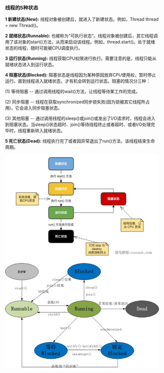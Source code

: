 ### 线程的5种状态
**1 新建状态(New):** 线程对象被创建后，就进入了新建状态。例如，Thread thread = new Thread()。

**2 就绪状态(Runnable):** 也被称为“可执行状态”。线程对象被创建后，其它线程调用了该对象的start()方法，从而来启动该线程。例如，thread.start()。处于就绪状态的线程，随时可能被CPU调度执行。

**3 运行状态(Running):** 线程获取CPU权限进行执行。需要注意的是，线程只能从就绪状态进入到运行状态。

**4 阻塞状态(Blocked):** 阻塞状态是线程因为某种原因放弃CPU使用权，暂时停止运行。直到线程进入就绪状态，才有机会转到运行状态。阻塞的情况分三种：

 (1) 等待阻塞 -- 通过调用线程的wait()方法，让线程等待某工作的完成。
 
 (2) 同步阻塞 -- 线程在获取synchronized同步锁失败(因为锁被其它线程所占用)，它会进入同步阻塞状态。
 
 (3) 其他阻塞 -- 通过调用线程的sleep()或join()或发出了I/O请求时，线程会进入到阻塞状态。当sleep()状态超时、join()等待线程终止或者超时、或者I/O处理完毕时，线程重新转入就绪状态。
 
**5 死亡状态(Dead):** 线程执行完了或者因异常退出了run()方法，该线程结束生命周期。

<div align="center">
<img src="https://github.com/malele4th/Java_runoob/blob/master/thread/picture/java-thread.jpg" />  
</div>

<div align="center">
<img src="https://github.com/malele4th/Java_runoob/blob/master/thread/picture/java-thread2.jpg" />  
</div>
